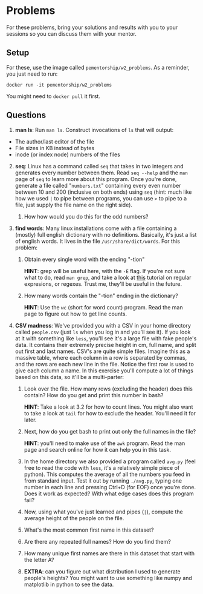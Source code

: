 # Problems

For these problems, bring your solutions and results with you to your sessions so you
can discuss them with your mentor.

## Setup

For these, use the image called `pementorship/w2_problems`. As a reminder, you just
need to run:
```
docker run -it pementorship/w2_problems
```
You might need to `docker pull` it first.

## Questions

1. **man ls**: Run `man ls`. Construct invocations of `ls` that will output:
  - The author/last editor of the file
  - File sizes in KB instead of bytes
  - inode (or index node) numbers of the files
2. **seq**: Linux has a command called `seq` that takes in two integers and generates
   every number between them. Read `seq --help` and the `man` page of `seq` to learn
   more about this program. Once you're done, generate a file called "`numbers.txt`"
   containing every even number between 10 and 200 (inclusive on both ends) using `seq`
   (hint: much like how we used `|` to pipe between programs, you can use `>` to pipe
   to a file, just supply the file name on the right side).
   1. How how would you do this for the odd numbers?
3. **find words**: Many linux installations come with a file containing a (mostly) full
   english dictionary with no definitions. Basically, it's just a list of english
   words. It lives in the file `/usr/share/dict/words`. For this problem:
   1. Obtain every single word with the ending "-tion"

      **HINT**: grep will be useful here, with the `-E` flag. If you're not sure what
      to do, read `man grep`, and take a look at [this](https://regexone.com/) tutorial
      on regular expresions, or regexes. Trust me, they'll be useful in the future.

   2. How many words contain the "-tion" ending in the dictionary?

      **HINT**: Use the `wc` (short for word count) program. Read the man page to
      figure out how to get line counts.

4. **CSV madness**: We've provided you with a CSV in your home directory called
   `people.csv` (just `ls` when you log in and you'll see it). If you look at it with
   something like `less`, you'll see it's a large file with fake people's data. It
   contains their extremely precise height in cm, full name, and split out first and
   last names. CSV's are quite simple files. Imagine this as a massive table, where
   each column in a row is separated by commas, and the rows are each new line in the
   file. Notice the first row is used to give each column a name. In this exercise
   you'll compute a lot of things based on this data, so it'll be a multi-parter:
   1. Look over the file. How many rows (excluding the header) does this contain? How
      do you get and print this number in bash?

      **HINT**: Take a look at 3.2 for how to count lines. You might also want to take
      a look at `tail` for how to exclude the header. You'll need it for later.

   2. Next, how do you get bash to print out only the full names in the file?

      **HINT**: you'll need to make use of the `awk` program. Read the man page and
      search online for how it can help you in this task.

   3. In the home directory we also provided a program called `avg.py` (feel free to
      read the code with `less`, it's a relatively simple piece of python). This
      computes the average of all the numbers you feed in from standard input. Test it
      out by running `./avg.py`, typing one number in each line and pressing Ctrl+D
      (for EOF) once you're done. Does it work as expected? With what edge cases does
      this program fail?
   4. Now, using what you've just learned and pipes (`|`), compute the average height
      of the people on the file.
   5. What's the most common first name in this dataset?
   6. Are there any repeated full names? How do you find them?
   7. How many unique first names are there in this dataset that start with the letter
      A?
   8. **EXTRA**: can you figure out what distribution I used to generate people's
      heights? You might want to use something like numpy and matplotlib in python to
      see the data.
